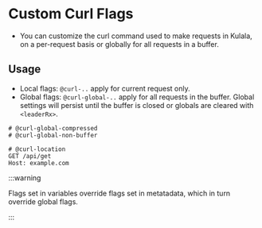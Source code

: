 # Custom Curl Flags

- You can customize the curl command used to make requests in Kulala, on a per-request basis or globally for all requests in a buffer.

## Usage

- Local flags: `@curl-..` apply for current request only.
- Global flags: `@curl-global-..` apply for all requests in the buffer. Global settings will persist until the buffer is closed or globals are cleared with `<leaderRx>`.

```http
# @curl-global-compressed
# @curl-global-non-buffer

# @curl-location
GET /api/get
Host: example.com
```

:::warning

Flags set in variables override flags set in metatadata, which in turn override global flags.

:::
